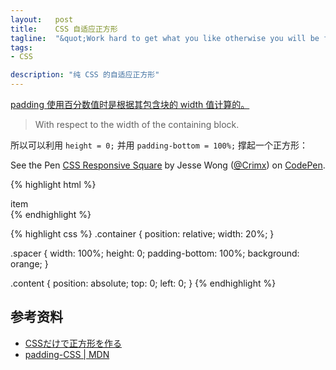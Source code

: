```yaml
--- 
layout:   post
title:    CSS 自适应正方形
tagline:  "&quot;Work hard to get what you like otherwise you will be forced to like what you get !&quot;"
tags: 
- CSS

description: "纯 CSS 的自适应正方形"
---
```


[padding 使用百分数值时是根据其包含块的 width 值计算的。][padding-mdn]

> With respect to the width of the containing block.

所以可以利用 `height = 0;` 并用 `padding-bottom = 100%;` 撑起一个正方形：

<p data-height="268" data-theme-id="12707" data-slug-hash="VYdMWJ" data-default-tab="result" data-user="Crimx" class='codepen'>See the Pen <a href='http://codepen.io/Crimx/pen/VYdMWJ/'>CSS Responsive Square</a> by Jesse Wong (<a href='http://www.crimx.com/'>@Crimx</a>) on <a href='http://codepen.io'>CodePen</a>.</p>
<script async src="//assets.codepen.io/assets/embed/ei.js"></script>

{% highlight html %}
<div class="container">
  <div class="spacer"></div>
  <div class="content">item</div>
</div>
{% endhighlight %}

{% highlight css %}
.container {
  position: relative;
  width: 20%;
}

.spacer {
  width: 100%;
  height: 0;
  padding-bottom: 100%;
  background: orange;
}

.content {
  position: absolute;
  top: 0;
  left: 0;
}
{% endhighlight %}

参考资料
--------

- [CSSだけで正方形を作る](http://qiita.com/usp/items/96f3cf9997ebb5b3dbb9)
- [padding-CSS | MDN][padding-mdn]


[padding-mdn]: https://developer.mozilla.org/en-US/docs/Web/CSS/padding#Syntax 
